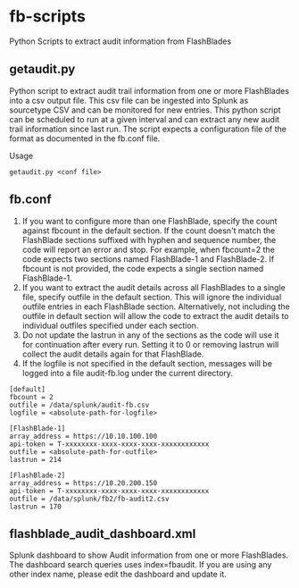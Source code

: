 # fb-scripts
Python Scripts to extract audit information from FlashBlades

## getaudit.py
Python script to extract audit trail information from one or more FlashBlades into a csv output file.
This csv file can be ingested into Splunk as sourcetype CSV and can be monitored for new entries.
This python script can be scheduled to run at a given interval and can extract any new audit trail information since last run.
The script expects a configuration file of the format as documented in the fb.conf file.

Usage
```
getaudit.py <conf file>
```

## fb.conf
1) If you want to configure more than one FlashBlade, specify the count against fbcount in the default section.
   If the count doesn't match the FlashBlade sections suffixed with hyphen and sequence number, the code will report an error and stop.
   For example, when fbcount=2 the code expects two sections named FlashBlade-1 and FlashBlade-2.
   If fbcount is not provided, the code expects a single section named FlashBlade-1.
2) If you want to extract the audit details across all FlashBlades to a single file, specify outfile in the default section.
   This will ignore the individual outfile entries in each FlashBlade section.
   Alternatively, not including the outfile in default section will allow the code to extract the audit details to individual outfiles
   specified under each section.
3) Do not update the lastrun in any of the sections as the code will use it for continuation after every run.
   Setting it to 0 or removing lastrun will collect the audit details again for that FlashBlade.
4) If the logfile is not specified in the default section, messages will be logged into a file
   audit-fb.log under the current directory.
```
[default]
fbcount = 2
outfile = /data/splunk/audit-fb.csv
logfile = <absolute-path-for-logfile>

[FlashBlade-1]
array_address = https://10.10.100.100
api-token = T-xxxxxxxx-xxxx-xxxx-xxxx-xxxxxxxxxxxx
outfile = <absolute-path-for-outfile>
lastrun = 214

[FlashBlade-2]
array_address = https://10.20.200.150
api-token = T-xxxxxxxx-xxxx-xxxx-xxxx-xxxxxxxxxxxx
outfile = /data/splunk/fb2/fb-audit2.csv
lastrun = 170
```

## flashblade_audit_dashboard.xml
Splunk dashboard to show Audit information from one or more FlashBlades.
The dashboard search queries uses index=fbaudit.  If you are using any other
index name, please edit the dashboard and update it.
